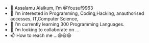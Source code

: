 - 👋 Assalamu Alaikum, I’m @Yousuf9963
- 👀 I’m interested in Programming, Coding,Hacking, anauthorised accesses, IT,Computer Science, 
- 🌱 I’m currently learning 300 Programming Languages.
- 💞️ I’m looking to collaborate on ...
- 📫 How to reach me ...😃😃😃

<!---
Yousuf9963/Yousuf9963 is a ✨ special ✨ repository because its `README.md` (this file) appears on your GitHub profile.
You can click the Preview link to take a look at your changes.
--->
